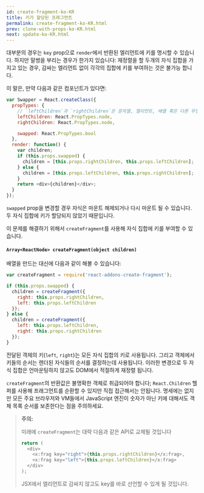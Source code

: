 ```yaml
---
id: create-fragment-ko-KR
title: 키가 할당된 프래그먼트
permalink: create-fragment-ko-KR.html
prev: clone-with-props-ko-KR.html
next: update-ko-KR.html
---
```


대부분의 경우는 `key` prop으로 `render`에서 반환된 엘리먼트에 키를 명시할 수 있습니다. 하지만 말썽을 부리는 경우가 한가지 있습니다: 재정렬을 할 두개의 자식 집합을 가지고 있는 경우, 감싸는 엘리먼트 없이 각각의 집합에 키를 부여하는 것은 불가능 합니다.

이 말은, 만약 다음과 같은 컴포넌트가 있다면:

```js
var Swapper = React.createClass({
  propTypes: {
    // `leftChildren`과 `rightChildren`은 문자열, 엘리먼트, 배열 혹은 다른 무언가 일 수 있음.
    leftChildren: React.PropTypes.node,
    rightChildren: React.PropTypes.node,

    swapped: React.PropTypes.bool
  },
  render: function() {
    var children;
    if (this.props.swapped) {
      children = [this.props.rightChildren, this.props.leftChildren];
    } else {
      children = [this.props.leftChildren, this.props.rightChildren];
    }
    return <div>{children}</div>;
  }
});
```

`swapped` prop을 변경할 경우 자식은 마운트 해제되거나 다시 마운트 될 수 있습니다. 두 자식 집합에 키가 할당되지 않았기 때문입니다.

이 문제를 해결하기 위해서 `createFragment`를 사용해 자식 집합에 키를 부여할 수 있습니다.

#### `Array<ReactNode> createFragment(object children)`

배열을 만드는 대신에 다음과 같이 해볼 수 있습니다:

```js
var createFragment = require('react-addons-create-fragment');

if (this.props.swapped) {
  children = createFragment({
    right: this.props.rightChildren,
    left: this.props.leftChildren
  });
} else {
  children = createFragment({
    left: this.props.leftChildren,
    right: this.props.rightChildren
  });
}
```

전달된 객체의 키(`left`, `right`)는 모든 자식 집합의 키로 사용됩니다. 그리고 객체에서 키들의 순서는 렌더된 자식들의 순서를 결정하는데 사용됩니다. 이러한 변경으로 두 자식 집합은 언마운팅하지 않고도 DOM에서 적절하게 재정렬 됩니다.

`createFragment`의 반환값은 불명확한 객체로 취급되어야 합니다; `React.Children` 헬퍼를 사용해 프래그먼트를 순환할 수 있지만 직접 접근해서는 안됩니다. 명세에는 없지만 모든 주요 브라우저와 VM들에서 JavaScript 엔진이 숫자가 아닌 키에 대해서도 객체 목록 순서를 보존한다는 점을 주의하세요.

> **주의:**
>
> 미래에 `createFragment`는 대략 다음과 같은 API로 교체될 것입니다
>
> ```js
> return (
>   <div>
>     <x:frag key="right">{this.props.rightChildren}</x:frag>,
>     <x:frag key="left">{this.props.leftChildren}</x:frag>
>   </div>
> );
> ```
>
> JSX에서 엘리먼트로 감싸지 않고도 key를 바로 선언할 수 있게 될 것입니다.
